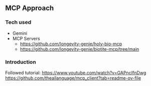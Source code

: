 ## MCP Approach

### Tech used
- Gemini
- MCP Servers
    - https://github.com/longevity-genie/holy-bio-mcp
    - https://github.com/longevity-genie/biotite-mcp/tree/main
    
### Introduction
Followed tutorial: https://www.youtube.com/watch?v=GAPncIfnDwg
https://github.com/theailanguage/mcp_client?tab=readme-ov-file